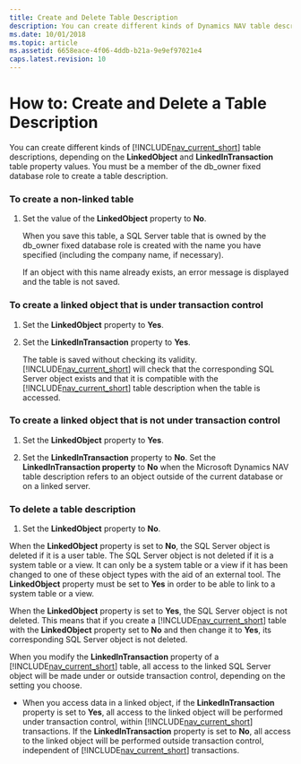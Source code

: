 ```yaml
---
title: Create and Delete Table Description
description: You can create different kinds of Dynamics NAV table descriptions, depending on the LinkedObject and LinkedTrasaction table property values.
ms.date: 10/01/2018
ms.topic: article
ms.assetid: 6658eace-4f06-4ddb-b21a-9e9ef97021e4
caps.latest.revision: 10
---
```

# How to: Create and Delete a Table Description
You can create different kinds of [!INCLUDE[nav_current_short](includes/nav_current_short_md.md)] table descriptions, depending on the **LinkedObject** and **LinkedInTransaction** table property values. You must be a member of the db\_owner fixed database role to create a table description.  
  
### To create a non-linked table  
  
1.  Set the value of the **LinkedObject** property to **No**.  
  
     When you save this table, a SQL Server table that is owned by the db\_owner fixed database role is created with the name you have specified \(including the company name, if necessary\).  
  
     If an object with this name already exists, an error message is displayed and the table is not saved.  
  
### To create a linked object that is under transaction control  
  
1.  Set the **LinkedObject** property to **Yes**.  
  
2.  Set the **LinkedInTransaction** property to **Yes**.  
  
     The table is saved without checking its validity. [!INCLUDE[nav_current_short](includes/nav_current_short_md.md)] will check that the corresponding SQL Server object exists and that it is compatible with the [!INCLUDE[nav_current_short](includes/nav_current_short_md.md)] table description when the table is accessed.  
  
### To create a linked object that is not under transaction control  
  
1.  Set the **LinkedObject** property to **Yes**.  
  
2.  Set the **LinkedInTransaction** property to **No**. Set the **LinkedInTransaction property** to **No** when the Microsoft Dynamics NAV table description refers to an object outside of the current database or on a linked server.  
  
### To delete a table description  
  
1.  Set the **LinkedObject** property to **No**.  
  
 When the **LinkedObject** property is set to **No**, the SQL Server object is deleted if it is a user table. The SQL Server object is not deleted if it is a system table or a view. It can only be a system table or a view if it has been changed to one of these object types with the aid of an external tool. The **LinkedObject** property must be set to **Yes** in order to be able to link to a system table or a view.  
  
 When the **LinkedObject** property is set to **Yes**, the SQL Server object is not deleted. This means that if you create a [!INCLUDE[nav_current_short](includes/nav_current_short_md.md)] table with the **LinkedObject** property set to **No** and then change it to **Yes**, its corresponding SQL Server object is not deleted.  
  
 When you modify the **LinkedInTransaction** property of a [!INCLUDE[nav_current_short](includes/nav_current_short_md.md)] table, all access to the linked SQL Server object will be made under or outside transaction control, depending on the setting you choose.  
  
-   When you access data in a linked object, if the **LinkedInTransaction** property is set to **Yes**, all access to the linked object will be performed under transaction control, within [!INCLUDE[nav_current_short](includes/nav_current_short_md.md)] transactions. If the **LinkedInTransaction** property is set to **No**, all access to the linked object will be performed outside transaction control, independent of [!INCLUDE[nav_current_short](includes/nav_current_short_md.md)] transactions.

